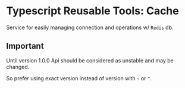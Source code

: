 # Typescript Reusable Tools: Cache

Service for easily managing connection and operations w/ `Redis` db.

## Important

Until version 1.0.0 Api should be considered as unstable and may be changed.

So prefer using exact version instead of version with `~` or `^`.
